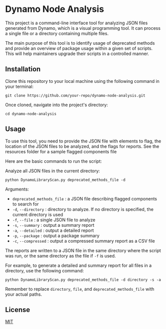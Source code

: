 # Dynamo Node Analysis

This project is a command-line interface tool for analyzing JSON files generated from Dynamo, which is a visual programming tool. It can process a single file or a directory containing multiple files.

The main purpose of this tool is to identify usage of deprecated methods and provide an overview of package usage within a given set of scripts. This will help maintainers upgrade their scripts in a controlled manner.

## Installation

Clone this repository to your local machine using the following command in your terminal:

```
git clone https://github.com/your-repo/dynamo-node-analysis.git
```

Once cloned, navigate into the project's directory:

```
cd dynamo-node-analysis
```

## Usage

To use this tool, you need to provide the JSON file with elements to flag, the location of the JSON files to be analyzed, and the flags for reports. See the resources folder for a sample flagged components file

Here are the basic commands to run the script:

Analyze all JSON files in the current directory:
```
python DynamoLibraryScan.py deprecated_methods_file -d
```

Arguments:

- `deprecated_methods_file` : a JSON file describing flagged components to search for
- `-d`, `--directory` : directory to analyze. If no directory is specified, the current directory is used
- `-f`, `--file` : a single JSON file to analyze
- `-s`, `--summary` : output a summary report
- `-a`, `--detailed` : output a detailed report
- `-p`, `--package` : output a package summary
- `-c`, `--compressed` : output a compressed summary report as a CSV file

The reports are written to a JSON file in the same directory where the script was run, or the same directory as the file if `-f` is used.

For example, to generate a detailed and summary report for all files in a directory, use the following command:

```
python DynamoLibraryScan.py deprecated_methods_file -d directory -s -a
```

Remember to replace `directory`, `file`, and `deprecated_methods_file` with your actual paths.

## License

[MIT](https://choosealicense.com/licenses/mit/)